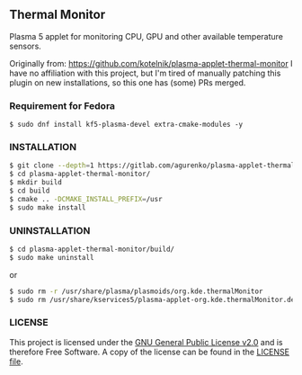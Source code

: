 Thermal Monitor
---------------
Plasma 5 applet for monitoring CPU, GPU and other available temperature sensors.

Originally from: https://github.com/kotelnik/plasma-applet-thermal-monitor
I have no affiliation with this project, but I'm tired of manually patching this plugin on new installations, so this one has (some) PRs merged.

### Requirement for Fedora

```$ sudo dnf install kf5-plasma-devel extra-cmake-modules -y```

### INSTALLATION

```sh
$ git clone --depth=1 https://gitlab.com/agurenko/plasma-applet-thermal-monitor.git
$ cd plasma-applet-thermal-monitor/
$ mkdir build
$ cd build
$ cmake .. -DCMAKE_INSTALL_PREFIX=/usr
$ sudo make install
```

### UNINSTALLATION

```sh
$ cd plasma-applet-thermal-monitor/build/
$ sudo make uninstall
```
or
```sh
$ sudo rm -r /usr/share/plasma/plasmoids/org.kde.thermalMonitor
$ sudo rm /usr/share/kservices5/plasma-applet-org.kde.thermalMonitor.desktop
```
### LICENSE
This project is licensed under the [GNU General Public License v2.0](https://www.gnu.org/licenses/gpl-2.0.html) and is therefore Free Software. A copy of the license can be found in the [LICENSE file](LICENSE).
